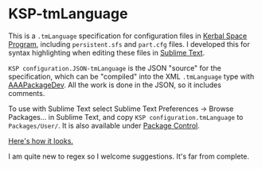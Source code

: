 KSP-tmLanguage
==============

This is a `.tmLanguage` specification for configuration files in [Kerbal Space Program](https://kerbalspaceprogram.com/), including `persistent.sfs` and `part.cfg` files. I developed this for syntax highlighting when editing these files in [Sublime Text](http://www.sublimetext.com/).

`KSP configuration.JSON-tmLanguage` is the JSON "source" for the specification, which can be "compiled" into the XML `.tmLanguage` type with [AAAPackageDev](https://github.com/SublimeText/AAAPackageDev). All the work is done in the JSON, so it includes comments.

To use with Sublime Text select Sublime Text Preferences -> Browse Packages... in Sublime Text, and copy `KSP configuration.tmLanguage` to `Packages/User/`. It is also available under [Package Control](https://sublime.wbond.net/).

[Here's how it looks.](http://i.imgur.com/8RN3o4g.png)

I am quite new to regex so I welcome suggestions. It's far from complete.
